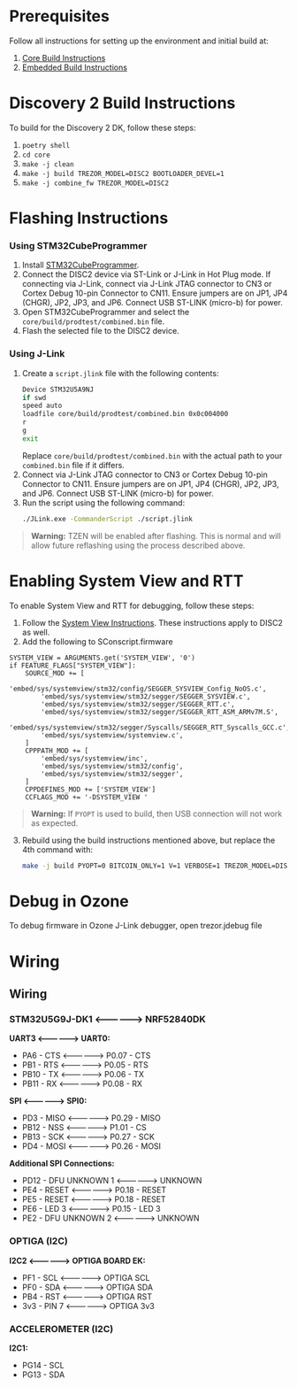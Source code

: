 # Prerequisites

Follow all instructions for setting up the environment and initial build at:

1. [Core Build Instructions](https://docs.trezor.io/trezor-firmware/core/build/index.html)
2. [Embedded Build Instructions](https://docs.trezor.io/trezor-firmware/core/build/embedded.html)

# Discovery 2 Build Instructions

To build for the Discovery 2 DK, follow these steps:

1. `poetry shell`
2. `cd core`
3. `make -j clean`
4. `make -j build TREZOR_MODEL=DISC2 BOOTLOADER_DEVEL=1`
5. `make -j combine_fw TREZOR_MODEL=DISC2`

# Flashing Instructions

### Using STM32CubeProgrammer

1. Install [STM32CubeProgrammer](https://www.st.com/en/development-tools/stm32cubeprog.html).
2. Connect the DISC2 device via ST-Link or J-Link in Hot Plug mode. If connecting via J-Link, connect via J-Link JTAG connector to CN3 or Cortex Debug 10-pin Connector to CN11. Ensure jumpers are on JP1, JP4 (CHGR), JP2, JP3, and JP6. Connect USB ST-LINK (micro-b) for power.
3. Open STM32CubeProgrammer and select the `core/build/prodtest/combined.bin` file.
4. Flash the selected file to the DISC2 device.

### Using J-Link

1. Create a `script.jlink` file with the following contents:
    ```sh
    Device STM32U5A9NJ
    if swd
    speed auto
    loadfile core/build/prodtest/combined.bin 0x0c004000
    r
    g
    exit
    ```
    Replace `core/build/prodtest/combined.bin` with the actual path to your `combined.bin` file if it differs.
2. Connect via J-Link JTAG connector to CN3 or Cortex Debug 10-pin Connector to CN11. Ensure jumpers are on JP1, JP4 (CHGR), JP2, JP3, and JP6. Connect USB ST-LINK (micro-b) for power.
3. Run the script using the following command:
    ```sh
    ./JLink.exe -CommanderScript ./script.jlink
    ```

> **Warning:** TZEN will be enabled after flashing. This is normal and will allow future reflashing using the process described above.

# Enabling System View and RTT

To enable System View and RTT for debugging, follow these steps:
1. Follow the [System View Instructions](https://docs.trezor.io/trezor-firmware/core/systemview/index.html). These instructions apply to DISC2 as well.
2. Add the following to SConscript.firmware
```python3
SYSTEM_VIEW = ARGUMENTS.get('SYSTEM_VIEW', '0')
if FEATURE_FLAGS["SYSTEM_VIEW"]:
    SOURCE_MOD += [
        'embed/sys/systemview/stm32/config/SEGGER_SYSVIEW_Config_NoOS.c',
        'embed/sys/systemview/stm32/segger/SEGGER_SYSVIEW.c',
        'embed/sys/systemview/stm32/segger/SEGGER_RTT.c',
        'embed/sys/systemview/stm32/segger/SEGGER_RTT_ASM_ARMv7M.S',
        'embed/sys/systemview/stm32/segger/Syscalls/SEGGER_RTT_Syscalls_GCC.c',
        'embed/sys/systemview/systemview.c',
    ]
    CPPPATH_MOD += [
        'embed/sys/systemview/inc',
        'embed/sys/systemview/stm32/config',
        'embed/sys/systemview/stm32/segger',
    ]
    CPPDEFINES_MOD += ['SYSTEM_VIEW']
    CCFLAGS_MOD += '-DSYSTEM_VIEW '
```
> **Warning:** If `PYOPT` is used to build, then USB connection will not work as expected.

3. Rebuild using the build instructions mentioned above, but replace the 4th command with:
    ```sh
    make -j build PYOPT=0 BITCOIN_ONLY=1 V=1 VERBOSE=1 TREZOR_MODEL=DISC2 BOOTLOADER_DEVEL=1 SYSTEM_VIEW=1
    ```


# Debug in Ozone

To debug firmware in Ozone J-Link debugger, open trezor.jdebug file

# Wiring

## Wiring

### STM32U5G9J-DK1 <------> NRF52840DK

**UART3 <------> UART0:**
- PA6  - CTS   <------>  P0.07 - CTS
- PB1  - RTS   <------>  P0.05 - RTS
- PB10 - TX    <------>  P0.06 - TX
- PB11 - RX    <------>  P0.08 - RX

**SPI <------> SPI0:**
- PD3  - MISO  <------>  P0.29 - MISO
- PB12 - NSS   <------>  P1.01 - CS
- PB13 - SCK   <------>  P0.27 - SCK
- PD4  - MOSI  <------>  P0.26 - MOSI

**Additional SPI Connections:**
- PD12 - DFU UNKNOWN 1 <------> UNKNOWN
- PE4  - RESET         <------> P0.18 - RESET
- PE5  - RESET         <------> P0.18 - RESET
- PE6  - LED 3         <------> P0.15 - LED 3
- PE2  - DFU UNKNOWN 2 <------> UNKNOWN

### OPTIGA (I2C)

**I2C2 <------> OPTIGA BOARD EK:**
- PF1  - SCL   <------>  OPTIGA SCL
- PF0  - SDA   <------>  OPTIGA SDA
- PB4  - RST   <------>  OPTIGA RST
- 3v3  - PIN 7 <------>  OPTIGA 3v3

### ACCELEROMETER (I2C)

**I2C1:**
- PG14 - SCL
- PG13 - SDA